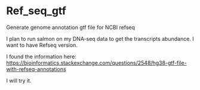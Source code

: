 # Ref_seq_gtf
Generate genome annotation gtf file for NCBI refseq

I plan to run salmon on my DNA-seq data to get the transcripts abundance. I want to have Refseq version. 

I found the information here: 
https://bioinformatics.stackexchange.com/questions/2548/hg38-gtf-file-with-refseq-annotations

I will try it.
